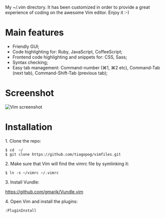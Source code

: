My ~/.vim directory. It has been customized in order to provide a great experience of coding on the awesome Vim editor. Enjoy it :-)

# Main features

- Friendly GUI;
- Code highlighting for: Ruby, JavaScript, CoffeeScript;
- Frontend code highlighting and snippets for: CSS, Sass;
- Syntax checking;
- Easy tab management: Command-number (⌘1, ⌘2 etc), Command-Tab (next tab), Command-Shift-Tab (previous tab);


# Screenshot

![Vim screenshot](https://s3-us-west-2.amazonaws.com/mess-organizer/vim.png)

# Installation



1\. Clone the repo:

```
$ cd  ~/
$ git clone https://github.com/tiagopog/vimfiles.git
```

2\. Make sure that Vim will find the vimrc file by symlinking it:

```$ ln -s ~/vimrc ~/.vimrc```

3\. Install Vundle:

https://github.com/gmarik/Vundle.vim

4\. Open Vim and install the plugins:

```:PluginInstall```
